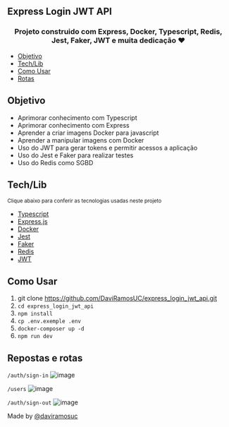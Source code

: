 ## Express Login JWT API 

<h3 align="center">
    Projeto construido com Express, Docker, Typescript, Redis, Jest, Faker, JWT e muita dedicação ❤
</h3>

<!--ts-->
* [Objetivo](#objetivo)
* [Tech/Lib](#tech)
* [Como Usar](#como)
* [Rotas](#rotas)
<!--te-->

<a id="objetivo"></a>
## Objetivo
* Aprimorar conhecimento com Typescript
* Aprimorar conhecimento com Express
* Aprender a criar imagens Docker para javascript 
* Aprender a manipular imagens com Docker
* Uso do JWT para gerar tokens e permitir acessos a aplicação
* Uso do Jest e Faker para realizar testes
* Uso do Redis como SGBD

<a id="tech"></a>
## Tech/Lib
<small>Clique abaixo para conferir as tecnologias usadas neste projeto</small>
* <a href="https://www.typescriptlang.org/">Typescript</a>
* <a href="https://expressjs.com/pt-br/">Express.js</a>
* <a href="https://www.docker.com/">Docker</a>
* <a href="https://jestjs.io/pt-BR/">Jest</a>
* <a href="https://fakerjs.dev/">Faker</a>
* <a href="https://redis.io/">Redis</a>
* <a href="https://jwt.io/">JWT</a>

<a id="como"></a>
## Como Usar

1. git clone https://github.com/DaviRamosUC/express_login_jwt_api.git
2. ```cd express_login_jwt_api```
3. ```npm install```
4. ```cp .env.exemple .env```
5. ```docker-composer up -d```
6. ```npm run dev```


<a id="rotas"></a>
## Repostas e rotas

```/auth/sign-in```
![image](https://github.com/DaviRamosUC/express_login_jwt_api/assets/73002604/29eec364-c69f-4a92-82fe-175b76b51262)

```/users```
![image](https://github.com/DaviRamosUC/express_login_jwt_api/assets/73002604/ffca292a-fa18-408b-b8f2-03fa30c63c0e)


```/auth/sign-out```
![image](https://github.com/DaviRamosUC/express_login_jwt_api/assets/73002604/8589fa9a-6e66-48c8-b711-e475f0d8a137)


Made by <a href="https://github.com/DaviRamosUC">@daviramosuc<a>
